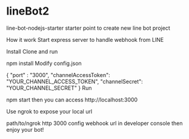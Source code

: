 # lineBot2
line-bot-nodejs-starter
starter point to create new line bot project

How it work
Start express server to handle webhook from LINE

Install
Clone and run

npm install
Modify config.json

{
  "port" : "3000",
  "channelAccessToken": "YOUR_CHANNEL_ACCESS_TOKEN",
  "channelSecret": "YOUR_CHANNEL_SECRET"
}
Run

npm start
then you can access http://localhost:3000

Use ngrok to expose your local url

path/to/ngrok http 3000
config webhook url in developer console then enjoy your bot!

